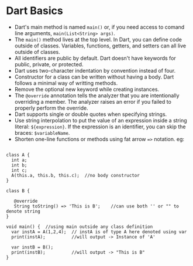 # Dart Basics
  
- Dart's main method is named `main()` or, if you need access to comand line arguments, `main(List<String> args)`.
- The `main()` method lives at the top level. In Dart, you can define code outside of classes. Variables, functions, getters, and setters can all live outside of classes.
- All identifiers are public by default. Dart doesn't have keywords for public, private, or protected.
- Dart uses two-character indentation by convention instead of four.
- Constructor for a class can be written without having a body. Dart follows a minimal way of writting methods.
- Remove the optional new keyword while creating instances.
- The `@override` annotation tells the analyzer that you are intentionally overriding a member. The analyzer raises an error if you failed to properly perform the override.
- Dart supports single or double quotes when specifying strings.
- Use string interpolation to put the value of an expression inside a string literal: `${expression}`. If the expression is an identifier, you can skip the braces: `$variableName`.
- Shorten one-line functions or methods using fat arrow `=>` notation.
eg:
<pre><code>
class A {
  int a;
  int b;
  int c;
  A(this.a, this.b, this.c);  //no body constructor
}

class B {

   @override
   String toString() => 'This is B';    //can use both '' or "" to denote string
}

void main() {  //using main outside any class definition
  var instA = A(1,2,4);  // instA is of type A here denoted using var
  print(instA);          //will output -> Instance of 'A'

  var instB = B();
  print(instB);          //will output -> "This is B"
}
</code></pre>